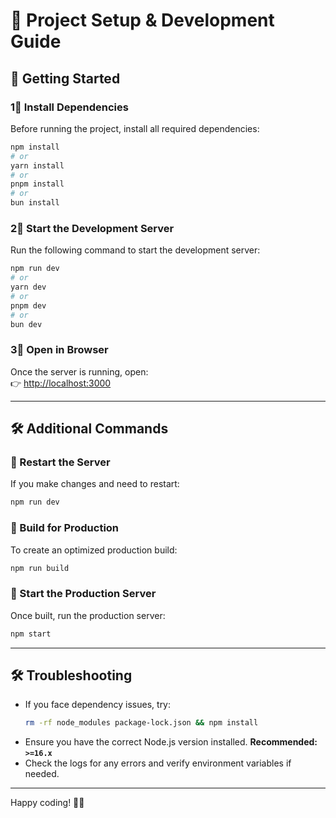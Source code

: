# 🚀 Project Setup & Development Guide

## 📌 Getting Started

### 1⃣ Install Dependencies  
Before running the project, install all required dependencies:

```bash
npm install
# or
yarn install
# or
pnpm install
# or
bun install
```

### 2⃣ Start the Development Server  
Run the following command to start the development server:

```bash
npm run dev
# or
yarn dev
# or
pnpm dev
# or
bun dev
```

### 3⃣ Open in Browser  
Once the server is running, open:  
👉 [http://localhost:3000](http://localhost:3000)  

---

## 🛠 Additional Commands

### 🔄 Restart the Server
If you make changes and need to restart:

```bash
npm run dev
```

### 🏧 Build for Production  
To create an optimized production build:

```bash
npm run build
```

### 🚀 Start the Production Server  
Once built, run the production server:

```bash
npm start
```

---

## 🛠 Troubleshooting  

- If you face dependency issues, try:
  ```bash
  rm -rf node_modules package-lock.json && npm install
  ```
- Ensure you have the correct Node.js version installed. **Recommended: `>=16.x`**  
- Check the logs for any errors and verify environment variables if needed.

---

Happy coding! 🎉🚀

